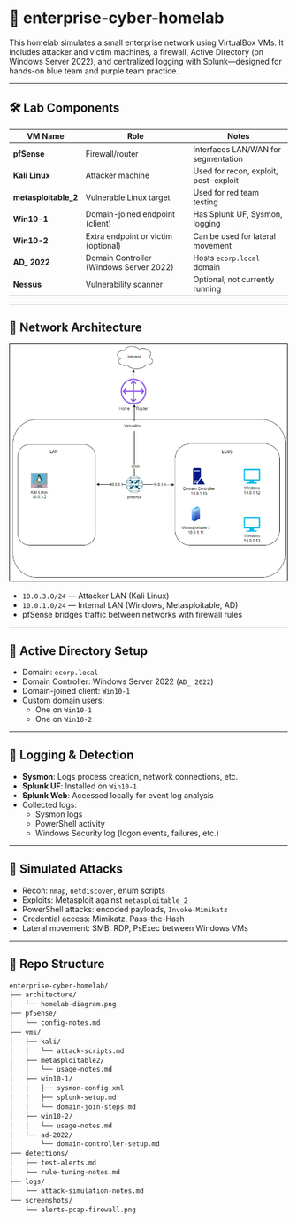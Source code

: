 # 🧪 enterprise-cyber-homelab

This homelab simulates a small enterprise network using VirtualBox VMs. It includes attacker and victim machines, a firewall, Active Directory (on Windows Server 2022), and centralized logging with Splunk—designed for hands-on blue team and purple team practice.

---

## 🛠️ Lab Components

| VM Name           | Role                                    | Notes                                 |
|------------------|-----------------------------------------|----------------------------------------|
| **pfSense**       | Firewall/router                         | Interfaces LAN/WAN for segmentation    |
| **Kali Linux**    | Attacker machine                        | Used for recon, exploit, post-exploit |
| **metasploitable_2** | Vulnerable Linux target               | Used for red team testing              |
| **Win10-1**       | Domain-joined endpoint (client)         | Has Splunk UF, Sysmon, logging         |
| **Win10-2**       | Extra endpoint or victim (optional)     | Can be used for lateral movement       |
| **AD_ 2022**      | Domain Controller (Windows Server 2022) | Hosts `ecorp.local` domain             |
| **Nessus**        | Vulnerability scanner                   | Optional; not currently running        |

---

## 🧱 Network Architecture

![Homelab Diagram](architecture/homelab-diagram.png)

- `10.0.3.0/24` — Attacker LAN (Kali Linux)
- `10.0.1.0/24` — Internal LAN (Windows, Metasploitable, AD)
- pfSense bridges traffic between networks with firewall rules

---

## 🔐 Active Directory Setup

- Domain: `ecorp.local`
- Domain Controller: Windows Server 2022 (`AD_ 2022`)
- Domain-joined client: `Win10-1`
- Custom domain users:
  - One on `Win10-1`
  - One on `Win10-2`

---

## 🔎 Logging & Detection

- **Sysmon**: Logs process creation, network connections, etc.
- **Splunk UF**: Installed on `Win10-1`
- **Splunk Web**: Accessed locally for event log analysis
- Collected logs:
  - Sysmon logs
  - PowerShell activity
  - Windows Security log (logon events, failures, etc.)

---

## 🎯 Simulated Attacks

- Recon: `nmap`, `netdiscover`, enum scripts
- Exploits: Metasploit against `metasploitable_2`
- PowerShell attacks: encoded payloads, `Invoke-Mimikatz`
- Credential access: Mimikatz, Pass-the-Hash
- Lateral movement: SMB, RDP, PsExec between Windows VMs

---

## 📂 Repo Structure

```bash
enterprise-cyber-homelab/
├── architecture/
│   └── homelab-diagram.png
├── pfSense/
│   └── config-notes.md
├── vms/
│   ├── kali/
│   │   └── attack-scripts.md
│   ├── metasploitable2/
│   │   └── usage-notes.md
│   ├── win10-1/
│   │   ├── sysmon-config.xml
│   │   ├── splunk-setup.md
│   │   └── domain-join-steps.md
│   ├── win10-2/
│   │   └── usage-notes.md
│   └── ad-2022/
│       └── domain-controller-setup.md
├── detections/
│   ├── test-alerts.md
│   └── rule-tuning-notes.md
├── logs/
│   └── attack-simulation-notes.md
└── screenshots/
    └── alerts-pcap-firewall.png
